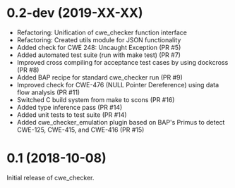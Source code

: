 0.2-dev (2019-XX-XX)
=====

-   Refactoring: Unification of cwe_checker function interface
-   Refactoring: Created utils module for JSON functionality
-   Added check for CWE 248: Uncaught Exception (PR #5)
-   Added automated test suite (run with make test) (PR #7)
-   Improved cross compiling for acceptance test cases by using dockcross (PR #8)
-   Added BAP recipe for standard cwe_checker run (PR #9)
-   Improved check for CWE-476 (NULL Pointer Dereference) using data flow analysis (PR #11)
-   Switched C build system from make to scons (PR #16)
-   Added type inference pass (PR #14)
-   Added unit tests to test suite (PR #14)
-   Added cwe_checker_emulation plugin based on BAP's Primus to detect CWE-125, CWE-415, and CWE-416 (PR #15)

0.1 (2018-10-08)
=====

Initial release of cwe_checker.
